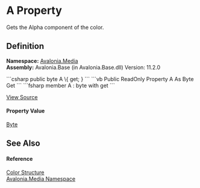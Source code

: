 # A Property


Gets the Alpha component of the color.



## Definition
**Namespace:** <a href="N_Avalonia_Media">Avalonia.Media</a>  
**Assembly:** Avalonia.Base (in Avalonia.Base.dll) Version: 11.2.0

<Tabs groupId="api-code-preview">
<TabItem value="csharp" label="C#">
```csharp
public byte A \{ get; }
```
</TabItem>
<TabItem value="vb" label="VB">
```vb
Public ReadOnly Property A As Byte
	Get
```
</TabItem>
<TabItem value="fsharp" label="F#">
```fsharp
member A : byte with get
```
</TabItem>
</Tabs>



<a href="https://github.com/AvaloniaUI/Avalonia/tree/master/src/Avalonia.Base/Media/Color.cs#L31" title="View the source code">View Source</a>



#### Property Value
<a href="https://learn.microsoft.com/dotnet/api/system.byte" target="_blank" rel="noopener noreferrer">Byte</a>

## See Also


#### Reference
<a href="T_Avalonia_Media_Color">Color Structure</a>  
<a href="N_Avalonia_Media">Avalonia.Media Namespace</a>  

